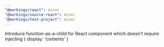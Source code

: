 ```yaml
---
"@markings/react": minor
"@markings/source-react": minor
"@markings/test-project": minor
---
```


Introduce function-as-a-child for React <Marking> component which doesn't require injecting { display: 'contents' }
